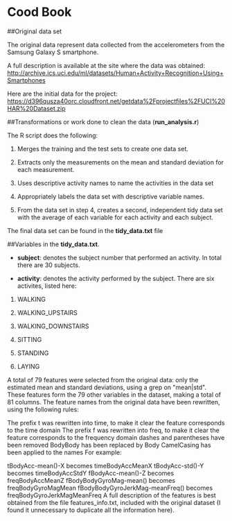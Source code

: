 ﻿# Cood Book

##Original data set

The original data represent data collected from the accelerometers from the Samsung Galaxy S smartphone.

A full description is available at the site where the data was obtained:
<http://archive.ics.uci.edu/ml/datasets/Human+Activity+Recognition+Using+Smartphones>

Here are the initial data for the project:
<https://d396qusza40orc.cloudfront.net/getdata%2Fprojectfiles%2FUCI%20HAR%20Dataset.zip>


##Transformations or work done to clean the data (**run_analysis.r**)

The R script does the following:

1. Merges the training and the test sets to create one data set.

2. Extracts only the measurements on the mean and standard deviation for each measurement.

3. Uses descriptive activity names to name the activities in the data set

4. Appropriately labels the data set with descriptive variable names.

5. From the data set in step 4, creates a second, independent tidy data set with the average of each variable for each activity and each subject.

The final data set can be found in the **tidy_data.txt** file


##Variables in the **tidy_data.txt**.

+ **subject**: denotes the subject number that performed an activity. In total there are 30 subjects.

+ **activity**: denotes the activity performed by the subject. There are six activites, listed here:

1. WALKING

2. WALKING_UPSTAIRS

3. WALKING_DOWNSTAIRS

4. SITTING

5. STANDING

6. LAYING

A total of 79 features were selected from the original data: only the estimated mean and standard deviations, using a grep on "mean|std". These features form the 79 other variables in the dataset, making a total of 81 columns. The feature names from the original data have been rewritten, using the following rules:

The prefix t was rewritten into time, to make it clear the feature corresponds to the time domain
The prefix f was rewritten into freq, to make it clear the feature corresponds to the frequency domain
dashes and parentheses have been removed
BodyBody has been replaced by Body
CamelCasing has been applied to the names
For example:

tBodyAcc-mean()-X becomes timeBodyAccMeanX
tBodyAcc-std()-Y becomes timeBodyAccStdY
fBodyAcc-mean()-Z becomes freqBodyAccMeanZ
fBodyBodyGyroMag-mean() becomes freqBodyGyroMagMean
fBodyBodyGyroJerkMag-meanFreq() becomes freqBodyGyroJerkMagMeanFreq
A full description of the features is best obtained from the file features_info.txt, included with the original dataset (I found it unnecessary to duplicate all the information here).